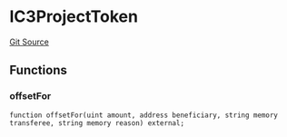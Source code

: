 # IC3ProjectToken
[Git Source](https://github.com/KlimaDAO/klimadao-solidity/blob/b98fc1e8b7dcf2a7b80bbaba384c8c84431739fc/src/infinity/interfaces/IC3.sol)


## Functions
### offsetFor


```solidity
function offsetFor(uint amount, address beneficiary, string memory transferee, string memory reason) external;
```

